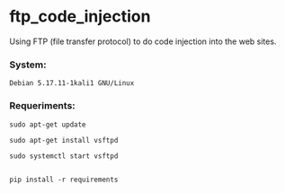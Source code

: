 # ftp_code_injection
Using FTP (file transfer protocol) to do code injection into the web sites.



### System: 

    Debian 5.17.11-1kali1 GNU/Linux
    
### Requeriments:


    sudo apt-get update

    sudo apt-get install vsftpd
  
    sudo systemctl start vsftpd


    pip install -r requirements
    
   

